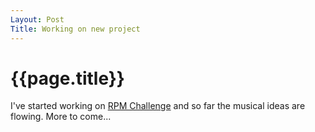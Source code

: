 ```yaml
---
Layout: Post
Title: Working on new project
---
```

{{page.title}}
===
I've started working on [RPM Challenge](http://www.rpmchallenge.com/) and so far the musical ideas are flowing. 
More to come...
